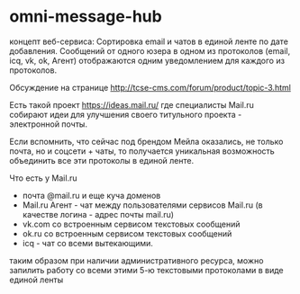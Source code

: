 # omni-message-hub
концепт веб-сервиса: Сортировка email и чатов в единой ленте по дате добавления. Сообщений от одного юзера в одном из протоколов (email, icq, vk, ok, Агент) отображаются одним уведомлением для каждого из протоколов.


Обсуждение на странице http://tcse-cms.com/forum/product/topic-3.html 


Есть такой проект https://ideas.mail.ru/ где специалисты Mail.ru собирают идеи для улучшения своего титульного проекта - электронной почты.

Если вспомнить, что сейчас под брендом Мейла оказались, не только почта, но и соцсети + чаты, то получается уникальная возможность объединить все эти протоколы в единой ленте.

Что есть у Mail.ru
- почта @mail.ru и еще куча доменов
- Mail.ru Агент - чат между пользователями сервисов Mail.ru (в качестве логина - адрес почты mail.ru)
- vk.com со встроенным сервисом текстовых сообщений
- ok.ru со встроенным сервисом текстовых сообщений 
- icq - чат со всеми вытекающими.

таким образом при наличии административного ресурса, можно запилить работу со всеми этими 5-ю текстовыми протоколами в виде единой ленты
